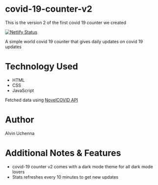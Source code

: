 # covid-19-counter-v2
This is the version 2 of the first covid 19 counter we created

[![Netlify Status](https://api.netlify.com/api/v1/badges/8366209e-30a7-4172-bae9-fc52b98ee572/deploy-status)](https://app.netlify.com/sites/covidcounterv2/deploys)

A simple world covid 19 counter that gives daily updates on covid 19 updates

# Technology Used
<ul>
<li>HTML</li>
<li>CSS</li>
<li>JavaScript</li>
</ul>

Fetched data using <a href="https://documenter.getpostman.com/view/11144369/Szf6Z9B3?version=latest">NovelCOVID API</a>

# Author
Alvin Uchenna

# Additional Notes & Features
<ul>
<li>covid-19 counter v2 comes with a dark mode theme for all dark mode lovers</li>
<li>Stats refreshes every 10 minutes to get new updates</li>
</ul>
